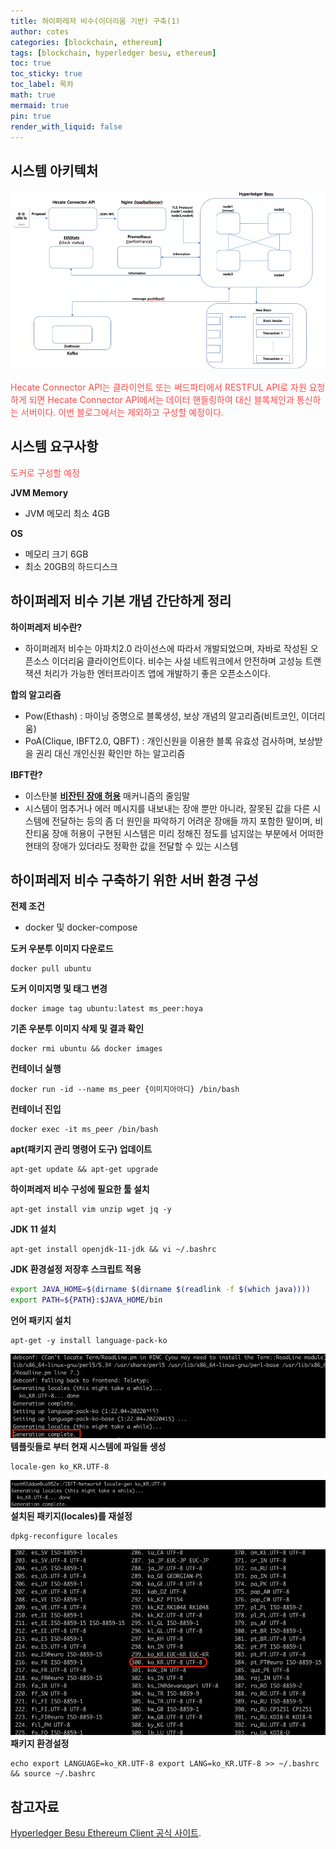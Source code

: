 ```yaml
---
title: 하이퍼레저 비수(이더리움 기반) 구축(1)
author: cotes
categories: [blockchain, ethereum]
tags: [blockchain, hyperledger besu, ethereum]
toc: true
toc_sticky: true
toc_label: 목차
math: true
mermaid: true
pin: true
render_with_liquid: false
---
```


## 시스템 아키텍처
!["hyperledger besu system architecture"](/assets/img/blockchain/hyperledger_besu_architecture.png)

<span style="color: #FF4848">Hecate Connector API는 클라이언트 또는 써드파티에서 RESTFUL API로 자원 요청하게 되면 Hecate Connector API에서는 데이터 핸들링하여 대신 블록체인과 통신하는 서버이다. 이번 블로그에서는 제외하고 구성할 예정이다.</span>


## 시스템 요구사항
<span style="color: #FF4848">도커로 구성할 예정</span>

**JVM Memory**
* JVM 메모리 최소 4GB

**OS**
* 메모리 크기 6GB
* 최소 20GB의 하드디스크


## 하이퍼레저 비수 기본 개념 간단하게 정리
**하이퍼레저 비수란?**
* 하이퍼레저 비수는 아파치2.0 라이선스에 따라서 개발되었으며, 자바로 작성된 오픈소스 이더리움 클라이언트이다. 비수는 사설 네트워크에서 안전하며 고성능 트랜잭션 처리가 가능한 엔터프라이즈 앱에 개발하기 좋은 오픈소스이다.

**합의 알고리즘**
* Pow(Ethash) : 마이닝 증명으로 블록생성, 보상 개념의 알고리즘(비트코인, 이더리움)
* PoA(Clique, IBFT2.0, QBFT) : 개인신원을 이용한 블록 유효성 검사하며, 보상받을 권리 대신 개인신원 확인만 하는 알고리즘

**IBFT란?**
* 이스탄불 [**비잔틴 장애 허용**](http://wiki.hash.kr/index.php/%EB%B9%84%EC%9E%94%ED%8B%B4_%EC%9E%A5%EC%95%A0_%ED%97%88%EC%9A%A9) 매커니즘의 줄임말
* 시스템이 멈추거나 에러 메시지를 내보내는 장애 뿐만 아니라, 잘못된 값을 다른 시스템에 전달하는 등의 좀 더 원인을 파악하기 어려운 장애들 까지 포함한 말이며, 비잔티움 장애 허용이 구현된 시스템은 미리 정해진 정도를 넘지않는 부분에서 어떠한 현태의 장애가 있더라도 정확한 값을 전달할 수 있는 시스템

## 하이퍼레저 비수 구축하기 위한 서버 환경 구성
**전제 조건**
* docker 및 docker-compose

**도커 우분투 이미지 다운로드**
```console
docker pull ubuntu
```
**도커 이미지명 및 태그 변경**
```console
docker image tag ubuntu:latest ms_peer:hoya
```
**기존 우분투 이미지 삭제 및 결과 확인**
```console
docker rmi ubuntu && docker images
```
**컨테이너 실행**
```console
docker run -id --name ms_peer {이미지아아디} /bin/bash
```
**컨테이너 진입**
```console
docker exec -it ms_peer /bin/bash
```
**apt(패키지 관리 명령어 도구) 업데이트**
```console
apt-get update && apt-get upgrade
```
**하이퍼레저 비수 구성에 필요한 툴 설치**
```console
apt-get install vim unzip wget jq -y
```

**JDK 11 설치**
```console
apt-get install openjdk-11-jdk && vi ~/.bashrc
```
**JDK 환경설정 저장후 스크립트 적용**
```bash
export JAVA_HOME=$(dirname $(dirname $(readlink -f $(which java))))
export PATH=${PATH}:$JAVA_HOME/bin
```

**언어 패키지 설치**
```console
apt-get -y install language-pack-ko
```
!["언어패키지설치1"](/assets/img/blockchain/언어패키지설치_1.png)
**템플릿들로 부터 현재 시스템에 파일들 생성**
```console
locale-gen ko_KR.UTF-8
```
!["언어패키지설치2"](/assets/img/blockchain/언어패키지설치_2.png)
**설치된 패키지(locales)를 재설정**
```console
dpkg-reconfigure locales
```
!["언어패키지설치3"](/assets/img/blockchain/언어패키지설치_3.png)
**패키지 환경설정**
```console
echo export LANGUAGE=ko_KR.UTF-8 export LANG=ko_KR.UTF-8 >> ~/.bashrc && source ~/.bashrc
```  

## 참고자료  
[Hyperledger Besu Ethereum Client 공식 사이트](https://besu.hyperledger.org/en/stable/).  
